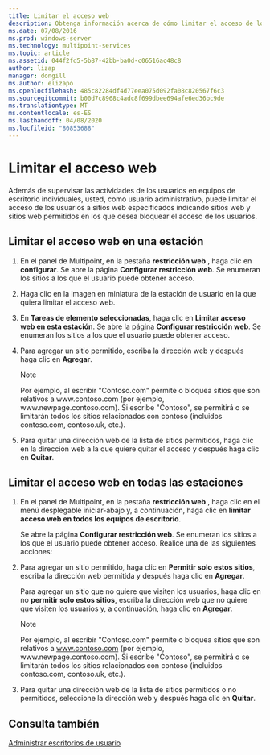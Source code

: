 ```yaml
---
title: Limitar el acceso web
description: Obtenga información acerca de cómo limitar el acceso de los usuarios a Internet en Multipoint Services
ms.date: 07/08/2016
ms.prod: windows-server
ms.technology: multipoint-services
ms.topic: article
ms.assetid: 044f2fd5-5b87-42bb-ba0d-c06516ac48c8
author: lizap
manager: dongill
ms.author: elizapo
ms.openlocfilehash: 485c82284df4d77eea075d092fa08c820567f6c3
ms.sourcegitcommit: b00d7c8968c4adc8f699dbee694afe6ed36bc9de
ms.translationtype: MT
ms.contentlocale: es-ES
ms.lasthandoff: 04/08/2020
ms.locfileid: "80853688"
---
```

# <a name="limit-web-access"></a>Limitar el acceso web
Además de supervisar las actividades de los usuarios en equipos de escritorio individuales, usted, como usuario administrativo, puede limitar el acceso de los usuarios a sitios web especificados indicando sitios web y sitios web permitidos en los que desea bloquear el acceso de los usuarios.  
  
## <a name="to-limit-web-access-on-a-station"></a>Limitar el acceso web en una estación  
  
1. En el panel de Multipoint, en la pestaña **restricción web** , haga clic en **configurar**. Se abre la página **Configurar restricción web**. Se enumeran los sitios a los que el usuario puede obtener acceso.  
  
2. Haga clic en la imagen en miniatura de la estación de usuario en la que quiera limitar el acceso web.  
  
3. En **Tareas de elemento seleccionadas**, haga clic en **Limitar acceso web en esta estación**. Se abre la página **Configurar restricción web**. Se enumeran los sitios a los que el usuario puede obtener acceso.  
  
4. Para agregar un sitio permitido, escriba la dirección web y después haga clic en **Agregar**.  
  
   > [!NOTE]
   > Por ejemplo, al escribir "Contoso.com" permite o bloquea sitios que son relativos a www\.contoso.com (por ejemplo, www\.newpage.contoso.com). Si escribe "Contoso", se permitirá o se limitarán todos los sitios relacionados con contoso (incluidos contoso.com, contoso.uk, etc.).  
  
5. Para quitar una dirección web de la lista de sitios permitidos, haga clic en la dirección web a la que quiere quitar el acceso y después haga clic en **Quitar**.  
  
## <a name="to-limit-web-access-on-all-stations"></a>Limitar el acceso web en todas las estaciones  
  
1. En el panel de Multipoint, en la pestaña **restricción web** , haga clic en el menú desplegable iniciar\-abajo y, a continuación, haga clic en **limitar acceso web en todos los equipos de escritorio**.  
  
   Se abre la página **Configurar restricción web**. Se enumeran los sitios a los que el usuario puede obtener acceso. Realice una de las siguientes acciones:  
  
2. Para agregar un sitio permitido, haga clic en **Permitir solo estos sitios**, escriba la dirección web permitida y después haga clic en **Agregar**.  
  
   Para agregar un sitio que no quiere que visiten los usuarios, haga clic en no **permitir solo estos sitios**, escriba la dirección web que no quiere que visiten los usuarios y, a continuación, haga clic en **Agregar**.  
  
   > [!NOTE]
   > Por ejemplo, al escribir "Contoso.com" permite o bloquea sitios que son relativos a www.contoso.com (por ejemplo, www\.newpage.contoso.com). Si escribe "Contoso", se permitirá o se limitarán todos los sitios relacionados con contoso (incluidos contoso.com, contoso.uk, etc.).  
  
3. Para quitar una dirección web de la lista de sitios permitidos o no permitidos, seleccione la dirección web y después haga clic en **Quitar**.  
  
## <a name="see-also"></a>Consulta también  
[Administrar escritorios de usuario](manage-user-desktops-using-multipoint-dashboard.md)  
